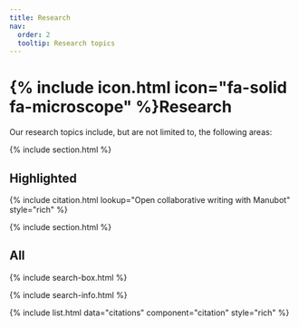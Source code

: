 ```yaml
---
title: Research
nav:
  order: 2
  tooltip: Research topics
---
```


# {% include icon.html icon="fa-solid fa-microscope" %}Research

Our research topics include, but are not limited to, the following areas:

{% include section.html %}

## Highlighted

{% include citation.html lookup="Open collaborative writing with Manubot" style="rich" %}

{% include section.html %}

## All

{% include search-box.html %}

{% include search-info.html %}

{% include list.html data="citations" component="citation" style="rich" %}
